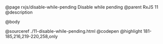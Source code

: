 @page rxjs/disable-while-pending Disable while pending
@parent RxJS 11
@description

@body


@sourceref ./11-disable-while-pending.html
@codepen
@highlight 181-185,216,219-220,258,only
